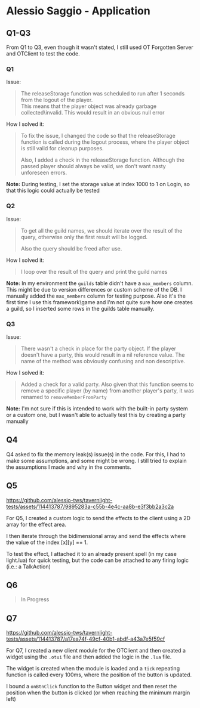 # Alessio Saggio - Application

## Q1-Q3

From Q1 to Q3, even though it wasn't stated, I still used OT Forgotten Server and OTClient to test the code.

### Q1

Issue:
> The releaseStorage function was scheduled to run after 1 seconds from the logout of the player.  
> This means that the player object was already garbage collected\invalid. This would result in an obvious null error

How I solved it:
> To fix the issue, I changed the code so that the releaseStorage function is called during the logout process, where the player object is still valid for cleanup purposes. 
> 
> Also, I added a check in the releaseStorage function. Although the passed player should always be valid, we don't want nasty unforeseen errors.

**Note:** During testing,  I set the storage value at index 1000 to 1 on Login, so that this logic could actually be tested

### Q2

Issue:
> To get all the guild names, we should iterate over the result of the query, otherwise only the first result will be logged.
> 
>  Also the query should be freed after use.

How I solved it:
> I loop over the result of the query and print the guild names

**Note:** In my environment the `guilds` table didn't have a `max_members` column. This might be due to version differences or custom scheme of the DB. I manually added the `max_members` column for testing purpose. Also it's the first time I use this framework\game and I'm not quite sure how one creates a guild, so I inserted some rows in the guilds table manually.

### Q3

Issue:
> There wasn't a check in place for the party object. If the player doesn't have a party, this would result in a nil reference value. The name of the method was obviously confusing and non descriptive.

How I solved it:
> Added a check for a valid party. Also given that this function seems to remove a specific player (by name) from another player's party, it was renamed to `removeMemberFromParty`

**Note:** I'm not sure if this is intended to work with the built-in party system or a custom one, but I wasn't able to actually test this by creating a party manually

## Q4

Q4 asked to fix the memory leak(s) issue(s) in the code.
For this, I had to make some assumptions, and some might be wrong. I still tried to explain the assumptions I made and why in the comments.

## Q5

https://github.com/alessio-tws/tavernlight-tests/assets/114413787/9895283a-c55b-4e4c-aa8b-e3f3bb2a3c2a

For Q5, I created a custom logic to send the effects to the client using a 2D array for the effect area.

I then iterate through the bidimensional array and send the effects where the value of the index [x][y] == 1.

To test the effect, I attached it to an already present spell (in my case light.lua) for quick testing, but the code can be attached to any firing logic (i.e.: a TalkAction)

## Q6
> In Progress

## Q7

https://github.com/alessio-tws/tavernlight-tests/assets/114413787/a17ea74f-49cf-40b1-abdf-a43a7e5f59cf

For Q7, I created a new client module for the OTClient and then created a widget using the `.otui` file and then added the logic in the `.lua` file. 

The widget is created when the module is loaded and a `tick` repeating function is called every 100ms, where the position of the button is updated.

I bound a `onBtnClick` function to the Button widget and then reset the position when the button is clicked (or when reaching the minimum margin left)

